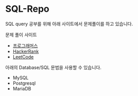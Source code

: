 # SQL-Repo
SQL query 공부를 위해 아래 사이트에서 문제풀이를 하고 있습니다.   

문제 풀이 사이트   
- [프로그래머스](https://school.programmers.co.kr/learn/challenges?tab=sql_practice_kit)  
- [HackerRank](https://www.hackerrank.com/domains/sql?filters%5Bstatus%5D%5B%5D=unsolved&badge_type=sql)  
- [LeetCode](https://leetcode.com/problemset/all/)  

아래의 Database/SQL 문법을 사용할 수 있습니다.   
- MySQL  
- Postgresql  
- MariaDB
